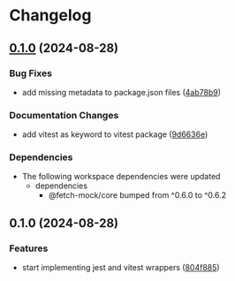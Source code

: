 # Changelog

## [0.1.0](https://github.com/wheresrhys/fetch-mock/compare/vitest-v0.1.0...vitest-v0.1.0) (2024-08-28)


### Bug Fixes

* add missing metadata to package.json files ([4ab78b9](https://github.com/wheresrhys/fetch-mock/commit/4ab78b9429a376230da2ce57bd320031c53f06ef))


### Documentation Changes

* add vitest as keyword to vitest package ([9d6636e](https://github.com/wheresrhys/fetch-mock/commit/9d6636eed1c84b2495bdda6e1245b681cd1db4d6))


### Dependencies

* The following workspace dependencies were updated
  * dependencies
    * @fetch-mock/core bumped from ^0.6.0 to ^0.6.2

## 0.1.0 (2024-08-28)


### Features

* start implementing jest and vitest wrappers ([804f885](https://github.com/wheresrhys/fetch-mock/commit/804f885c16a42a7534ee9fac2e103022482e2af6))
